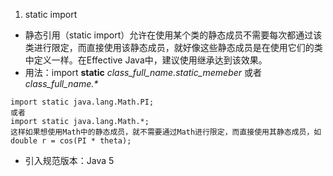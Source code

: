 1. static import
  * 静态引用（static import）允许在使用某个类的静态成员不需要每次都通过该类进行限定，而直接使用该静态成员，就好像这些静态成员是在使用它们的类中定义一样。在Effective Java中，建议使用继承达到该效果。
  * 用法：import **static** *class_full_name.static_memeber* 或者 *class_full_name.\**
  ```
  import static java.lang.Math.PI;
  或者
  import static java.lang.Math.*;
  这样如果想使用Math中的静态成员，就不需要通过Math进行限定，而直接使用其静态成员，如
  double r = cos(PI * theta);
  ```
  * 引入规范版本：Java 5
